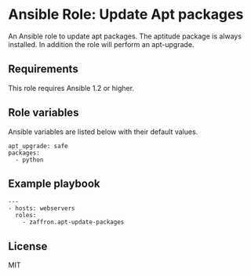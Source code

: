# Ansible Role: Update Apt packages

An Ansible role to update apt packages. The aptitude package is always installed. In addition the role will perform an apt-upgrade.

## Requirements

This role requires Ansible 1.2 or higher.

## Role variables

Ansible variables are listed below with their default values.

```
apt_upgrade: safe
packages:
  - python
```

## Example playbook

```
---
- hosts: webservers
  roles:
  	- zaffron.apt-update-packages
```

## License

MIT
